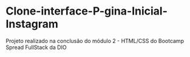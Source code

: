 # Clone-interface-P-gina-Inicial-Instagram
Projeto realizado na conclusão do módulo 2 - HTML/CSS do Bootcamp Spread FullStack da DIO

